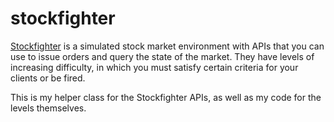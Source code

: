 # stockfighter

[Stockfighter](https://www.stockfighter.io/) is a simulated stock market environment with APIs that you can use to issue
orders and query the state of the market. They have levels of increasing difficulty, in which you must satisfy certain
criteria for your clients or be fired.

This is my helper class for the Stockfighter APIs, as well as my code for the levels themselves.
